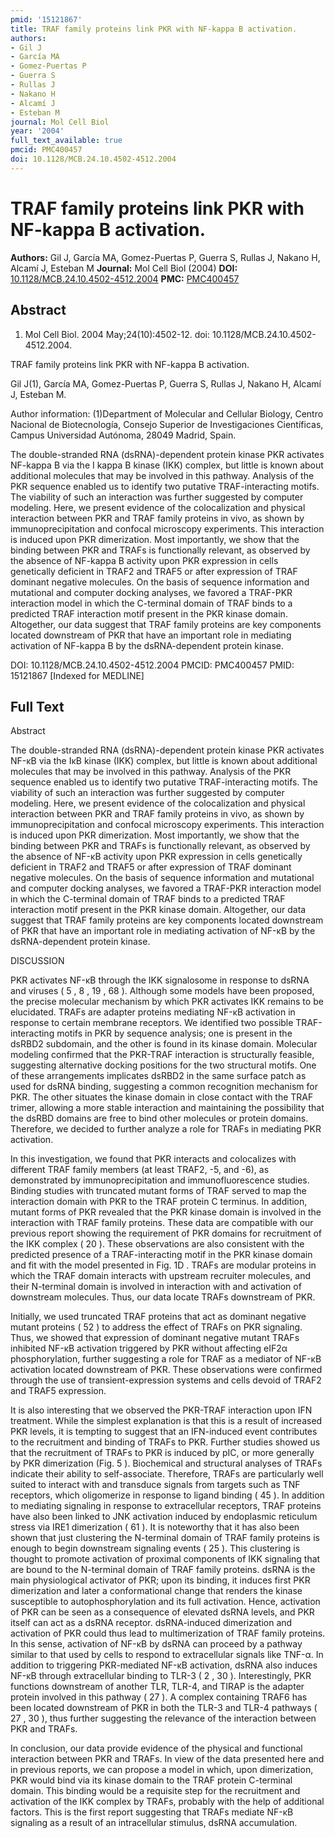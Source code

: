 ```yaml
---
pmid: '15121867'
title: TRAF family proteins link PKR with NF-kappa B activation.
authors:
- Gil J
- García MA
- Gomez-Puertas P
- Guerra S
- Rullas J
- Nakano H
- Alcamí J
- Esteban M
journal: Mol Cell Biol
year: '2004'
full_text_available: true
pmcid: PMC400457
doi: 10.1128/MCB.24.10.4502-4512.2004
---
```


# TRAF family proteins link PKR with NF-kappa B activation.
**Authors:** Gil J, García MA, Gomez-Puertas P, Guerra S, Rullas J, Nakano H, Alcamí J, Esteban M
**Journal:** Mol Cell Biol (2004)
**DOI:** [10.1128/MCB.24.10.4502-4512.2004](https://doi.org/10.1128/MCB.24.10.4502-4512.2004)
**PMC:** [PMC400457](https://www.ncbi.nlm.nih.gov/pmc/articles/PMC400457/)

## Abstract

1. Mol Cell Biol. 2004 May;24(10):4502-12. doi: 10.1128/MCB.24.10.4502-4512.2004.

TRAF family proteins link PKR with NF-kappa B activation.

Gil J(1), García MA, Gomez-Puertas P, Guerra S, Rullas J, Nakano H, Alcamí J, 
Esteban M.

Author information:
(1)Department of Molecular and Cellular Biology, Centro Nacional de 
Biotecnología, Consejo Superior de Investigaciones Científicas, Campus 
Universidad Autónoma, 28049 Madrid, Spain.

The double-stranded RNA (dsRNA)-dependent protein kinase PKR activates NF-kappa 
B via the I kappa B kinase (IKK) complex, but little is known about additional 
molecules that may be involved in this pathway. Analysis of the PKR sequence 
enabled us to identify two putative TRAF-interacting motifs. The viability of 
such an interaction was further suggested by computer modeling. Here, we present 
evidence of the colocalization and physical interaction between PKR and TRAF 
family proteins in vivo, as shown by immunoprecipitation and confocal microscopy 
experiments. This interaction is induced upon PKR dimerization. Most 
importantly, we show that the binding between PKR and TRAFs is functionally 
relevant, as observed by the absence of NF-kappa B activity upon PKR expression 
in cells genetically deficient in TRAF2 and TRAF5 or after expression of TRAF 
dominant negative molecules. On the basis of sequence information and mutational 
and computer docking analyses, we favored a TRAF-PKR interaction model in which 
the C-terminal domain of TRAF binds to a predicted TRAF interaction motif 
present in the PKR kinase domain. Altogether, our data suggest that TRAF family 
proteins are key components located downstream of PKR that have an important 
role in mediating activation of NF-kappa B by the dsRNA-dependent protein 
kinase.

DOI: 10.1128/MCB.24.10.4502-4512.2004
PMCID: PMC400457
PMID: 15121867 [Indexed for MEDLINE]

## Full Text

Abstract

The double-stranded RNA (dsRNA)-dependent protein kinase PKR activates NF-κB via the IκB kinase (IKK) complex, but little is known about additional molecules that may be involved in this pathway. Analysis of the PKR sequence enabled us to identify two putative TRAF-interacting motifs. The viability of such an interaction was further suggested by computer modeling. Here, we present evidence of the colocalization and physical interaction between PKR and TRAF family proteins in vivo, as shown by immunoprecipitation and confocal microscopy experiments. This interaction is induced upon PKR dimerization. Most importantly, we show that the binding between PKR and TRAFs is functionally relevant, as observed by the absence of NF-κB activity upon PKR expression in cells genetically deficient in TRAF2 and TRAF5 or after expression of TRAF dominant negative molecules. On the basis of sequence information and mutational and computer docking analyses, we favored a TRAF-PKR interaction model in which the C-terminal domain of TRAF binds to a predicted TRAF interaction motif present in the PKR kinase domain. Altogether, our data suggest that TRAF family proteins are key components located downstream of PKR that have an important role in mediating activation of NF-κB by the dsRNA-dependent protein kinase.

DISCUSSION

PKR activates NF-κB through the IKK signalosome in response to dsRNA and viruses ( 5 , 8 , 19 , 68 ). Although some models have been proposed, the precise molecular mechanism by which PKR activates IKK remains to be elucidated. TRAFs are adapter proteins mediating NF-κB activation in response to certain membrane receptors. We identified two possible TRAF-interacting motifs in PKR by sequence analysis; one is present in the dsRBD2 subdomain, and the other is found in its kinase domain. Molecular modeling confirmed that the PKR-TRAF interaction is structurally feasible, suggesting alternative docking positions for the two structural motifs. One of these arrangements implicates dsRBD2 in the same surface patch as used for dsRNA binding, suggesting a common recognition mechanism for PKR. The other situates the kinase domain in close contact with the TRAF trimer, allowing a more stable interaction and maintaining the possibility that the dsRBD domains are free to bind other molecules or protein domains. Therefore, we decided to further analyze a role for TRAFs in mediating PKR activation.

In this investigation, we found that PKR interacts and colocalizes with different TRAF family members (at least TRAF2, -5, and -6), as demonstrated by immunoprecipitation and immunofluorescence studies. Binding studies with truncated mutant forms of TRAF served to map the interaction domain with PKR to the TRAF protein C terminus. In addition, mutant forms of PKR revealed that the PKR kinase domain is involved in the interaction with TRAF family proteins. These data are compatible with our previous report showing the requirement of PKR domains for recruitment of the IKK complex ( 20 ). These observations are also consistent with the predicted presence of a TRAF-interacting motif in the PKR kinase domain and fit with the model presented in Fig. 1D . TRAFs are modular proteins in which the TRAF domain interacts with upstream recruiter molecules, and their N-terminal domain is involved in interaction with and activation of downstream molecules. Thus, our data locate TRAFs downstream of PKR.

Initially, we used truncated TRAF proteins that act as dominant negative mutant proteins ( 52 ) to address the effect of TRAFs on PKR signaling. Thus, we showed that expression of dominant negative mutant TRAFs inhibited NF-κB activation triggered by PKR without affecting eIF2α phosphorylation, further suggesting a role for TRAF as a mediator of NF-κB activation located downstream of PKR. These observations were confirmed through the use of transient-expression systems and cells devoid of TRAF2 and TRAF5 expression.

It is also interesting that we observed the PKR-TRAF interaction upon IFN treatment. While the simplest explanation is that this is a result of increased PKR levels, it is tempting to suggest that an IFN-induced event contributes to the recruitment and binding of TRAFs to PKR. Further studies showed us that the recruitment of TRAFs to PKR is induced by pIC, or more generally by PKR dimerization (Fig. 5 ). Biochemical and structural analyses of TRAFs indicate their ability to self-associate. Therefore, TRAFs are particularly well suited to interact with and transduce signals from targets such as TNF receptors, which oligomerize in response to ligand binding ( 45 ). In addition to mediating signaling in response to extracellular receptors, TRAF proteins have also been linked to JNK activation induced by endoplasmic reticulum stress via IRE1 dimerization ( 61 ). It is noteworthy that it has also been shown that just clustering the N-terminal domain of TRAF family proteins is enough to begin downstream signaling events ( 25 ). This clustering is thought to promote activation of proximal components of IKK signaling that are bound to the N-terminal domain of TRAF family proteins. dsRNA is the main physiological activator of PKR; upon its binding, it induces first PKR dimerization and later a conformational change that renders the kinase susceptible to autophosphorylation and its full activation. Hence, activation of PKR can be seen as a consequence of elevated dsRNA levels, and PKR itself can act as a dsRNA receptor. dsRNA-induced dimerization and activation of PKR could thus lead to multimerization of TRAF family proteins. In this sense, activation of NF-κB by dsRNA can proceed by a pathway similar to that used by cells to respond to extracellular signals like TNF-α. In addition to triggering PKR-mediated NF-κB activation, dsRNA also induces NF-κB through extracellular binding to TLR-3 ( 2 , 30 ). Interestingly, PKR functions downstream of another TLR, TLR-4, and TIRAP is the adapter protein involved in this pathway ( 27 ). A complex containing TRAF6 has been located downstream of PKR in both the TLR-3 and TLR-4 pathways ( 27 , 30 ), thus further suggesting the relevance of the interaction between PKR and TRAFs.

In conclusion, our data provide evidence of the physical and functional interaction between PKR and TRAFs. In view of the data presented here and in previous reports, we can propose a model in which, upon dimerization, PKR would bind via its kinase domain to the TRAF protein C-terminal domain. This binding would be a requisite step for the recruitment and activation of the IKK complex by TRAFs, probably with the help of additional factors. This is the first report suggesting that TRAFs mediate NF-κB signaling as a result of an intracellular stimulus, dsRNA accumulation.
